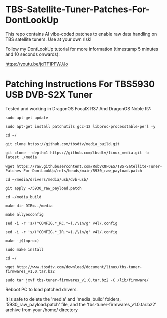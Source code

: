 # TBS-Satellite-Tuner-Patches-For-DontLookUp
This repo contains AI vibe-coded patches to enable raw data handling on TBS satellite tuners. Use at your own risk! 


Follow my DontLookUp tutorial for more information (timestamp 5 minutes and 10 seconds onwards):

https://youtu.be/jdTF1PFWJJo

# Patching Instructions For TBS5930 USB DVB-S2X Tuner

Tested and working in DragonOS FocalX R37 And DragonOS Noble R7:
```
sudo apt-get update

sudo apt-get install patchutils gcc-12 libproc-processtable-perl -y

cd ~/

git clone https://github.com/tbsdtv/media_build.git

git clone --depth=1 https://github.com/tbsdtv/linux_media.git -b latest ./media

wget https://raw.githubusercontent.com/RobVK8FOES/TBS-Satellite-Tuner-Patches-For-DontLookUp/refs/heads/main/5930_raw_payload.patch

cd ~/media/drivers/media/usb/dvb-usb/

git apply ~/5930_raw_payload.patch

cd ~/media_build

make dir DIR=../media

make allyesconfig

sed -i -r 's/(^CONFIG.*_RC.*=)./\1n/g' v4l/.config

sed -i -r 's/(^CONFIG.*_IR.*=)./\1n/g' v4l/.config

make -j$(nproc)

sudo make install

cd ~/

wget http://www.tbsdtv.com/download/document/linux/tbs-tuner-firmwares_v1.0.tar.bz2

sudo tar jxvf tbs-tuner-firmwares_v1.0.tar.bz2 -C /lib/firmware/
```

Reboot PC to load patched drivers.

It is safe to delete the 'media' and 'media_build' folders, '5930_raw_payload.patch' file, and the 'tbs-tuner-firmwares_v1.0.tar.bz2' archive from your /home/ directory
